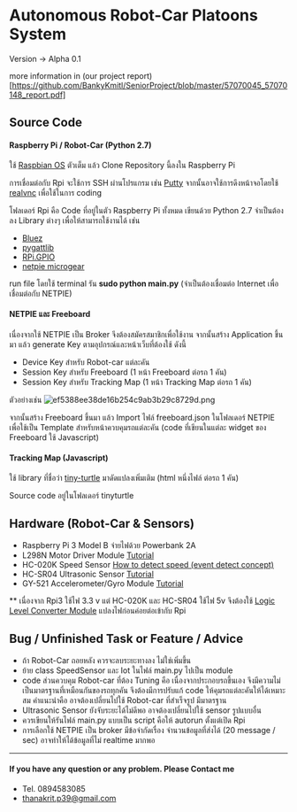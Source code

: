 # Autonomous Robot-Car Platoons System 
Version -> Alpha 0.1

more information in (our project report)[https://github.com/BankyKmitl/SeniorProject/blob/master/57070045_57070148_report.pdf] 
## Source Code

#### Raspberry Pi / Robot-Car (Python 2.7)
ใช้ [Raspbian OS](https://www.raspberrypi.org/downloads/raspbian/) ตัวเต็ม แล้ว Clone Repository นี้ลงใน Raspberry Pi

การเชื่อมต่อกับ Rpi จะใช้การ SSH ผ่านโปรแกรม เช่น [Putty](https://www.putty.org/) จากนั้นอาจใช้การดึงหน้าจอโดยใช้ [realvnc](https://www.realvnc.com/en/connect/download/viewer/) เพื่อใช้ในการ coding

โฟลเดอร์ Rpi คือ Code ที่อยู่ในตัว Raspberry Pi ทั้งหมด เขียนด้วย Python 2.7 จำเป็นต้องลง Library ต่างๆ เพื่อให้สามารถใช้งานได้ เช่น
- [Bluez](http://www.bluez.org/download/)
- [pygattlib](https://bitbucket.org/OscarAcena/pygattlib)
- [RPi.GPIO](https://pypi.org/project/RPi.GPIO/)
- [netpie microgear](https://github.com/netpieio/microgear-python)

run file โดยใช้ terminal รัน **sudo python main.py** (จำเป็นต้องเชื่อมต่อ Internet เพื่อเชื่อมต่อกับ NETPIE)

#### NETPIE และ Freeboard

เนื่องจากใช้ NETPIE เป็น Broker จึงต้องสมัครสมาชิกเพื่อใช้งาน
จากนั้นสร้าง Application ขึ้นมา แล้ว generate Key ตามอุปกรณ์และหน้าเว็บที่ต้องใช้ ดังนี้
- Device Key สำหรับ Robot-car แต่ละคัน
- Session Key สำหรับ Freeboard (1 หน้า Freeboard ต่อรถ 1 คัน)
- Session Key สำหรับ Tracking Map (1 หน้า Tracking Map ต่อรถ 1 คัน)

ตัวอย่างเช่น
![ef5388ee38de16b254c9ab3b29c8729d.png](https://www.img.in.th/images/ef5388ee38de16b254c9ab3b29c8729d.png)

จากนั้นสร้าง Freeboard ขึ้นมา แล้ว Import ไฟล์ freeboard.json ในโฟลเดอร์ NETPIE เพื่อใช้เป็น Template สำหรับหน้าควบคุมรถแต่ละคัน
(code ที่เขียนในแต่ละ widget ของ Freeboard ใช้ Javascript)

#### Tracking Map (Javascript)
ใช้ library ที่ชื่อว่า [tiny-turtle](https://github.com/toolness/tiny-turtle) มาดัดแปลงเพิ่มเติม (html หนึ่งไฟล์ ต่อรถ 1 คัน)

Source code อยู่ในโฟลเดอร์ tinyturtle


## Hardware (Robot-Car & Sensors)
- Raspberry Pi 3 Model B จ่ายไฟด้วย Powerbank 2A
- L298N Motor Driver Module [Tutorial](https://www.bluetin.io/python/gpio-pwm-raspberry-pi-h-bridge-dc-motor-control/)
- HC-020K Speed Sensor [How to detect speed (event detect concept)](http://raspi.tv/2014/rpi-gpio-update-and-detecting-both-rising-and-falling-edges)
- HC-SR04 Ultrasonic Sensor [Tutorial](https://www.modmypi.com/blog/hc-sr04-ultrasonic-range-sensor-on-the-raspberry-pi)
- GY-521 Accelerometer/Gyro Module [Tutorial](http://www.electronicwings.com/raspberry-pi/mpu6050-accelerometergyroscope-interfacing-with-raspberry-pi)

** เนื่องจาก Rpi3 ใช้ไฟ 3.3 v แต่ HC-020K และ HC-SR04 ใช้ไฟ 5v จึงต้องใช้ [Logic Level Converter Module](https://www.arduinoall.com/product/259/logic-level-converter-module) แปลงไฟก่อนค่อยต่อเข้ากับ Rpi

## Bug / Unfinished Task or Feature / Advice
- ถ้า Robot-Car ถอยหลัง ควรจะลบระยะทางลง ไม่ใช่เพิ่มขึ้น
- ย้าย class SpeedSensor และ Iot ในไฟล์ main.py ไปเป็น module
- code ส่วนควบคุม Robot-car ที่ต้อง Tuning คือ เนื่องจากประกอบรถขึ้นเอง จึงมีความไม่เป็นมาตรฐานที่เหมือนกันของรถทุกคัน จึงต้องมีการปรับแก้ code ให้คุมรถแต่ละคันให้ได้เหมาะสม คำแนะนำคือ อาจต้องเปลี่ยนไปใช้ Robot-car ที่สำเร็จรูป มีมาตรฐาน
- Ultrasonic Sensor ยังจับระยะได้ไม่ดีพอ อาจต้องเปลี่ยนไปใช้ sensor รูปแบบอื่น
- ควรเขียนให้รันไฟล์ main.py แบบเป็น script คือให้ autorun ตั้งแต่เปิด Rpi
- การเลือกใช้ NETPIE เป็น broker มีข้อจำกัดเรื่อง จำนวนข้อมูลที่ส่งได้ (20 message / sec) อาจทำให้ได้ข้อมูลที่ไม่ realtime มากพอ

***
#### If you have any question or any problem. Please Contact me
- Tel. 0894583085
- thanakrit.p39@gmail.com
